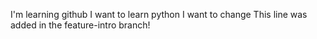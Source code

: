 I'm learning github
I want to learn python
I want to change
This line was added in the feature-intro branch!
